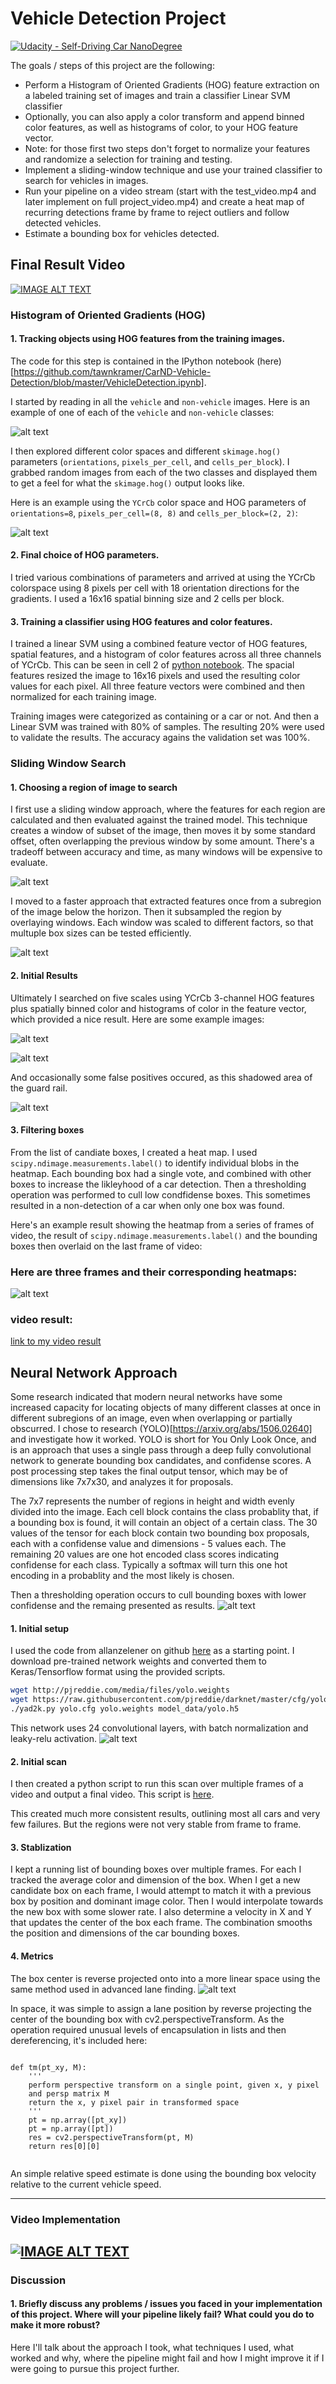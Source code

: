 # Vehicle Detection Project

[![Udacity - Self-Driving Car NanoDegree](https://s3.amazonaws.com/udacity-sdc/github/shield-carnd.svg)](http://www.udacity.com/drive)


The goals / steps of this project are the following:

* Perform a Histogram of Oriented Gradients (HOG) feature extraction on a labeled training set of images and train a classifier Linear SVM classifier
* Optionally, you can also apply a color transform and append binned color features, as well as histograms of color, to your HOG feature vector. 
* Note: for those first two steps don't forget to normalize your features and randomize a selection for training and testing.
* Implement a sliding-window technique and use your trained classifier to search for vehicles in images.
* Run your pipeline on a video stream (start with the test_video.mp4 and later implement on full project_video.mp4) and create a heat map of recurring detections frame by frame to reject outliers and follow detected vehicles.
* Estimate a bounding box for vehicles detected.

## Final Result Video

[![IMAGE ALT TEXT](https://img.youtube.com/vi/https://youtu.be/_FdZvMoP0dRU/0.jpg)](https://www.youtube.com/watch?v=https://youtu.be/_FdZvMoP0dRU "Veh Detection Video.")


[//]: # (Image References)
[image1]: ./examples/car_not_car.png
[image2]: ./examples/HOG_example.jpg
[image3]: ./examples/sliding_windows.jpg
[image3b]: ./examples/sample_region_matches.png
[image3c]: ./examples/hog_subsample.png
[image4b]: ./examples/results.png
[image4]: ./examples/sliding_window.jpg
[image5]: ./examples/heatmap.png
[image6]: ./examples/labels_map.png
[image7]: ./examples/output_bboxes.png
[image8]: ./examples/dog.jpg
[image9]: ./examples/yolo_network.png
[image10]: ./examples/persp_transform.png
[video1]: ./project_video_out.mp4

### Histogram of Oriented Gradients (HOG)

#### 1. Tracking objects using HOG features from the training images.

The code for this step is contained in the IPython notebook (here)[https://github.com/tawnkramer/CarND-Vehicle-Detection/blob/master/VehicleDetection.ipynb].

I started by reading in all the `vehicle` and `non-vehicle` images.  Here is an example of one of each of the `vehicle` and `non-vehicle` classes:

![alt text][image1]

I then explored different color spaces and different `skimage.hog()` parameters (`orientations`, `pixels_per_cell`, and `cells_per_block`).  I grabbed random images from each of the two classes and displayed them to get a feel for what the `skimage.hog()` output looks like.

Here is an example using the `YCrCb` color space and HOG parameters of `orientations=8`, `pixels_per_cell=(8, 8)` and `cells_per_block=(2, 2)`:


![alt text][image2]

#### 2. Final choice of HOG parameters.

I tried various combinations of parameters and arrived at using the YCrCb colorspace using 8 pixels per cell with 18 orientation directions for the gradients. I used a 16x16 spatial binning size and 2 cells per block.

#### 3. Training a classifier using HOG features and color features.

I trained a linear SVM using a combined feature vector of HOG features, spatial features, and a histogram of color features across all three channels of YCrCb. This can be seen in cell 2 of [python notebook](https://github.com/tawnkramer/CarND-Vehicle-Detection/blob/master/VehicleDetection.ipynb).
The spacial features resized the image to 16x16 pixels and used the resulting color values for each pixel. All three feature vectors were combined and then normalized for each training image.

Training images were categorized as containing or a car or not. And then a Linear SVM was trained with 80% of samples. The resulting 20% were used to validate the results. The accuracy agains the validation set was 100%.

### Sliding Window Search

#### 1. Choosing a region of image to search

I first use a sliding window approach, where the features for each region are calculated and then evaluated against the trained model. This technique creates a window of subset of the image, then moves it by some standard offset, often overlapping the previous window by some amount. There's a tradeoff between accuracy and time, as many windows will be expensive to evaluate.

![alt text][image3]

I moved to a faster approach that extracted features once from a subregion of the image below the horizon. Then it subsampled the region by overlaying windows. Each window was scaled to different factors, so that multuple box sizes can be tested efficiently.

![alt text][image3c]

#### 2. Initial Results

Ultimately I searched on five scales using YCrCb 3-channel HOG features plus spatially binned color and histograms of color in the feature vector, which provided a nice result.  Here are some example images:

![alt text][image4]

![alt text][image4b]

And occasionally some false positives occured, as this shadowed area of the guard rail.

![alt text][image3b]

#### 3. Filtering boxes

From the list of candiate boxes, I created a heat map. I used `scipy.ndimage.measurements.label()` to identify individual blobs in the heatmap. Each bounding box had a single vote, and combined with other boxes to increase the likleyhood of a car detection. Then a thresholding operation was performed to cull low condfidense boxes. This sometimes resulted in a non-detection of a car when only one box was found.

Here's an example result showing the heatmap from a series of frames of video, the result of `scipy.ndimage.measurements.label()` and the bounding boxes then overlaid on the last frame of video:

### Here are three frames and their corresponding heatmaps:

![alt text][image5]


### video result:

[link to my video result](./project_video_out.mp4)

## Neural Network Approach

Some research indicated that modern neural networks have some increased capacity for locating objects of many different classes at once in different subregions of an image, even when overlapping or partially obscurred. I chose to research (YOLO)[https://arxiv.org/abs/1506.02640] and investigate how it worked. YOLO is short for You Only Look Once, and is an approach that uses a single pass through a deep fully convolutional network to generate bounding box candidates, and confidense scores. A post processing step takes the final output tensor, which may be of dimensions like 7x7x30, and analyzes it for proposals.

The 7x7 represents the number of regions in height and width evenly divided into the image. Each cell block contains the class probablity that, if a bounding box is found, it will contain an object of a certain class. The 30 values of the tensor for each block contain two bounding box proposals, each with a confidense value and dimensions - 5 values each. The remaining 20 values are one hot encoded class scores indicating confidense for each class. Typically a softmax will turn this one hot encoding in a probablity and the most likely is chosen. 

Then a thresholding operation occurs to cull bounding boxes with lower confidense and the remaing presented as results.
![alt text][image8]

#### 1. Initial setup

I used the code from allanzelener on github [here](https://github.com/allanzelener/YAD2K) as a starting point. I download pre-trained network weights and converted them to Keras/Tensorflow format using the provided scripts. 

```bash
wget http://pjreddie.com/media/files/yolo.weights
wget https://raw.githubusercontent.com/pjreddie/darknet/master/cfg/yolo.cfg
./yad2k.py yolo.cfg yolo.weights model_data/yolo.h5
```

This network uses 24 convolutional layers, with batch normalization and leaky-relu activation. 
![alt text][image9]

#### 2. Initial scan

I then created a python script to run this scan over multiple frames of a video and output a final video. This script is [here](https://github.com/tawnkramer/CarND-Vehicle-Detection/blob/master/process_vid_yolo.py).

This created much more consistent results, outlining most all cars and very few failures. But the regions were not very stable from frame to frame.

#### 3. Stablization

I kept a running list of bounding boxes over multiple frames. For each I tracked the average color and dimension of the box. When I get a new candidate box on each frame, I would attempt to match it with a previous box by position and dominant image color. Then I would interpolate towards the new box with some slower rate. I also determine a velocity in X and Y that updates the center of the box each frame. The combination smooths the position and dimensions of the car bounding boxes.

#### 4. Metrics

The box center is reverse projected onto into a more linear space using the same method used in advanced lane finding. 
![alt text][image10]

In space, it was simple to assign a lane position by reverse projecting the center of the bounding box with cv2.perspectiveTransform. As the operation required unusual levels of encapsulation in lists and then dereferencing, it's included here:

```code

def tm(pt_xy, M):
    '''
    perform perspective transform on a single point, given x, y pixel
    and persp matrix M
    return the x, y pixel pair in transformed space
    '''
    pt = np.array([pt_xy])
    pt = np.array([pt])
    res = cv2.perspectiveTransform(pt, M)
    return res[0][0]
    
```

An simple relative speed estimate is done using the bounding box velocity relative to the current vehicle speed.

---

### Video Implementation

[![IMAGE ALT TEXT](https://img.youtube.com/vi/https://youtu.be/_FdZvMoP0dRU/0.jpg)](https://www.youtube.com/watch?v=https://youtu.be/_FdZvMoP0dRU "Veh Detection Video.")
---

### Discussion

#### 1. Briefly discuss any problems / issues you faced in your implementation of this project.  Where will your pipeline likely fail?  What could you do to make it more robust?

Here I'll talk about the approach I took, what techniques I used, what worked and why, where the pipeline might fail and how I might improve it if I were going to pursue this project further.  


